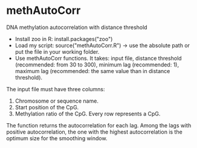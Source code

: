 # methAutoCorr
DNA methylation autocorrelation with distance threshold

- Install zoo in R: install.packages("zoo")
- Load my script: source("methAutoCorr.R") -> use the absolute path or put the file in your working folder.
- Use methAutoCorr functions. It takes: input file, distance threshold (recommended: from 30 to 300), minimum lag (recommended: 1), maximum lag (recommended: the same value than in distance threshold).

The input file must have three columns:
1. Chromosome or sequence name.
2. Start position of the CpG.
3. Methylation ratio of the CpG.
Every row represents a CpG.

The function returns the autocorrelation for each lag. Among the lags with positive autocorrelation, the one with the highest autocorrelation is the optimum size for the smoothing window.
